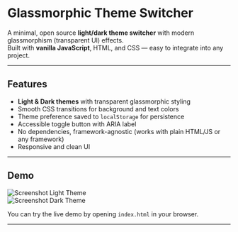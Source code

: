 # Glassmorphic Theme Switcher

A minimal, open source **light/dark theme switcher** with modern glassmorphism (transparent UI) effects.  
Built with **vanilla JavaScript**, HTML, and CSS — easy to integrate into any project.

---

## Features

- **Light & Dark themes** with transparent glassmorphic styling  
- Smooth CSS transitions for background and text colors  
- Theme preference saved to `localStorage` for persistence  
- Accessible toggle button with ARIA label  
- No dependencies, framework-agnostic (works with plain HTML/JS or any framework)  
- Responsive and clean UI  

---

## Demo

![Screenshot Light Theme](./screenshots/light-theme.png)  
![Screenshot Dark Theme](./screenshots/dark-theme.png)  

You can try the live demo by opening `index.html` in your browser.

---
